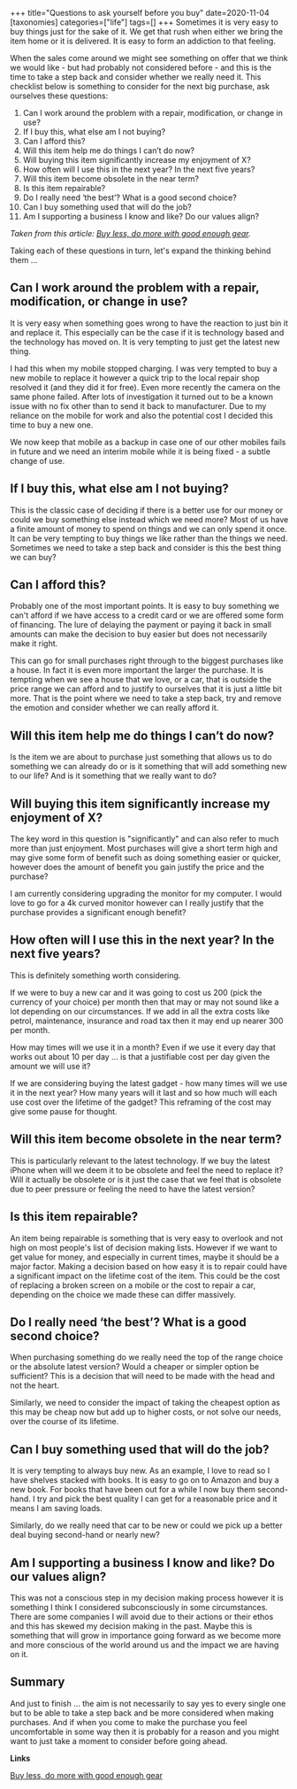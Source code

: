 +++
title="Questions to ask yourself before you buy"
date=2020-11-04
[taxonomies]
categories=["life"]
tags=[]
+++
Sometimes it is very easy to buy things just for the sake of it. We get that rush when either we bring the item home or it is delivered. It is easy to form an addiction to that feeling.
<!-- more -->

When the sales come around we might see something on offer that we think we would like - but had probably not considered before - and this is the time to take a step back and consider whether we really need it. This checklist below is something to consider for the next big purchase, ask ourselves these questions:

1. Can I work around the problem with a repair, modification, or change in use?
2. If I buy this, what else am I not buying?
3. Can I afford this?
4. Will this item help me do things I can’t do now?
5. Will buying this item significantly increase my enjoyment of X?
6. How often will I use this in the next year? In the next five years?
7. Will this item become obsolete in the near term?
8. Is this item repairable?
9. Do I really need ‘the best’? What is a good second choice?
10. Can I buy something used that will do the job?
11. Am I supporting a business I know and like? Do our values align?

*Taken from this article: [Buy less, do more with good enough gear](https://backpackinglight.com/buy-less-do-more-good-enough-gear/).*

Taking each of these questions in turn, let's expand the thinking behind them ...

## Can I work around the problem with a repair, modification, or change in use?

It is very easy when something goes wrong to have the reaction to just bin it and replace it. This especially can be the case if it is technology based and the technology has moved on. It is very tempting to just get the latest new thing.

I had this when my mobile stopped charging. I was very tempted to buy a new mobile to replace it however a quick trip to the local repair shop resolved it (and they did it for free). Even more recently the camera on the same phone failed. After lots of investigation it turned out to be a known issue with no fix other than to send it back to manufacturer. Due to my reliance on the mobile for work and also the potential cost I decided this time to buy a new one.  

We now keep that mobile as a backup in case one of our other mobiles fails in future and we need an interim mobile while it is being fixed - a subtle change of use.

## If I buy this, what else am I not buying?

This is the classic case of deciding if there is a better use for our money or could we buy something else instead which we need more? Most of us have a finite amount of money to spend on things and we can only spend it once. It can be very tempting to buy things we like rather than the things we need. Sometimes we need to take a step back and consider is this the best thing we can buy?

## Can I afford this?

Probably one of the most important points. It is easy to buy something we can't afford if we have access to a credit card or we are offered some form of financing. The lure of delaying the payment or paying it back in small amounts can make the decision to buy easier but does not necessarily make it right. 

This can go for small purchases right through to the biggest purchases like a house. In fact it is even more important the larger the purchase. It is tempting when we see a house that we love, or a car,  that is outside the price range we can afford and to justify to ourselves that it is just a little bit more. That is the point where we need to take a step back, try and remove the emotion and consider whether we can really afford it.

## Will this item help me do things I can’t do now?

Is the item we are about to purchase just something that allows us to do something we can already do or is it something that will add something new to our life? And is it something that we really want to do?

## Will buying this item significantly increase my enjoyment of X?

The key word in this question is "significantly" and can also refer to much more than just enjoyment. Most purchases will give a short term high and may give some form of benefit such as doing something easier or quicker, however does the amount of benefit you gain justify the price and the purchase?

I am currently considering upgrading the monitor for my computer. I would love to go for a 4k curved monitor however can I really justify that the purchase provides a significant enough benefit?

## How often will I use this in the next year? In the next five years?

This is definitely something worth considering. 

If we were to buy a new car and it was going to cost us 200 (pick the currency of your choice) per month then that may or may not sound like a lot depending on our circumstances. If we add in all the extra costs like petrol, maintenance, insurance and road tax then it may end up nearer 300 per month. 

How may times will we use it in a month? Even if we use it every day that works out about 10 per day ... is that a justifiable cost per day given the amount we will use it?

If we are considering buying the latest gadget - how many times will we use it in the next year? How many years will it last and so how much will each use cost over the lifetime of the gadget? This reframing of the cost may give some pause for thought.

## Will this item become obsolete in the near term?

This is particularly relevant to the latest technology. If we buy the latest iPhone when will we deem it to be obsolete and feel the need to replace it? Will it actually be obsolete or is it just the case that we feel that is obsolete due to peer pressure or feeling the need to have the latest version?

## Is this item repairable?

An item being repairable is something that is very easy to overlook and not high on most people's list of decision making lists. However if we want to get value for money, and especially in current times, maybe it should be a major factor. Making a decision based on how easy it is to repair could have a significant impact on the lifetime cost of the item. This could be the cost of replacing a broken screen on a mobile or the cost to repair a car, depending on the choice we made these can differ massively. 

## Do I really need ‘the best’? What is a good second choice?

When purchasing something do we really need the top of the range choice or the absolute latest version? Would a cheaper or simpler option be sufficient? This is a decision that will need to be made with the head and not the heart.

Similarly, we need to consider the impact of taking the cheapest option as this may be cheap now but add up to higher costs, or not solve our needs, over the course of its lifetime.

## Can I buy something used that will do the job?

It is very tempting to always buy new. As an example, I love to read so I have shelves stacked with books. It is easy to go on to Amazon and buy a new book. For books that have been out for a while I now buy them second-hand. I try and pick the best quality I can get for a reasonable price and it means I am saving loads.

Similarly, do we really need that car to be new or could we pick up a better deal buying second-hand or nearly new?

## Am I supporting a business I know and like? Do our values align?

This was not a conscious step in my decision making process however it is something I think I considered subconsciously in some circumstances. There are some companies I will avoid due to their actions or their ethos and this has skewed my decision making in the past. Maybe this is something that will grow in importance going forward as we become more and more conscious of the world around us and the impact we are having on it.

## Summary

And just to finish ... the aim is not necessarily to say yes to every single one but to be able to take a step back and be more considered when making purchases. And if when you come to make the purchase you feel uncomfortable in some way then it is probably for a reason and you might want to just take a moment to consider before going ahead.

__Links__

[Buy less, do more with good enough gear](https://backpackinglight.com/buy-less-do-more-good-enough-gear/)
